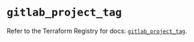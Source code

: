 # `gitlab_project_tag`

Refer to the Terraform Registry for docs: [`gitlab_project_tag`](https://registry.terraform.io/providers/gitlabhq/gitlab/18.4.1/docs/resources/project_tag).

